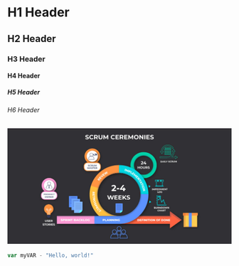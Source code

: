 # H1 Header
## H2 Header
### H3 Header
#### H4 Header
##### H5 Header
###### H6 Header


![What-are-Scrum-Ceremonies-Why-is-it-Required-1068x552-1.jpg](https://github.com/PCinOC/skills-communicate-using-markdown/blob/main/What-are-Scrum-Ceremonies-Why-is-it-Required-1068x552-1.jpg)

``` javascript
var myVAR - "Hello, world!"
```
